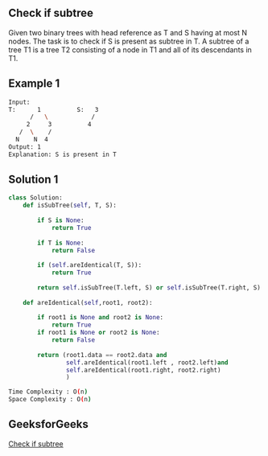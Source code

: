 ## Check if subtree
Given two binary trees with head reference as T and S having at most N nodes. The task is to check if S is present as subtree in T.
A subtree of a tree T1 is a tree T2 consisting of a node in T1 and all of its descendants in T1.

   
## Example 1


```bash
Input:
T:      1          S:   3
      /   \            /
     2     3          4
   /  \    /
  N    N  4
Output: 1 
Explanation: S is present in T

```


## Solution 1 

```Python
class Solution:
    def isSubTree(self, T, S):
        
        if S is None:
            return True
     
        if T is None:
            return False
     
        if (self.areIdentical(T, S)):
            return True
     
        return self.isSubTree(T.left, S) or self.isSubTree(T.right, S)
                    
    def areIdentical(self,root1, root2):
         
        if root1 is None and root2 is None:
            return True
        if root1 is None or root2 is None:
            return False
     
        return (root1.data == root2.data and
                self.areIdentical(root1.left , root2.left)and
                self.areIdentical(root1.right, root2.right)
                )
```
```bash
Time Complexity : O(n)
Space Complexity : O(n)
```

## GeeksforGeeks

[Check if subtree](https://practice.geeksforgeeks.org/problems/check-if-subtree/1?page=1&difficulty[]=1&difficulty[]=2&company[]=Amazon&company[]=Microsoft&company[]=Adobe&company[]=Facebook&category[]=Tree&sortBy=submissions)
